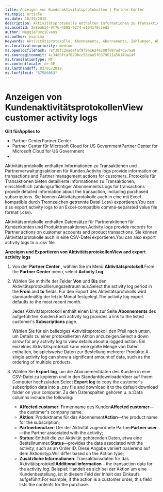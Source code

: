 ```yaml
---
title: Anzeigen von Kundenaktivitätsprotokollen | Partner Center
ms.topic: article
ms.date: 10/29/2018
description: Aktivitätsprotokolle enthalten Informationen zu Transaktionen und Partnerverwaltungsaktionen für Kunden.
ms.assetid: 2e8ea634-9f76-4005-9274-e104170c2ed5
author: MaggiePucciEvans
ms.author: evansma
Keywords: Aktivitätsprotokolle, Abonnements, Abonnements, Zahlungen, Abrechnung, zu Transaktionen
ms.localizationpriority: medium
ms.openlocfilehash: 78f30fc2eadefaf9f9e1624e200f097ad7c57aa8
ms.sourcegitcommit: 4c34d6fcaf020bcc53eaa5f0379011a56149a14f
ms.translationtype: MT
ms.contentlocale: de-DE
ms.lasthandoff: 03/05/2019
ms.locfileid: "57586063"
---
```

# <a name="view-customer-activity-logs"></a><span data-ttu-id="c703a-104">Anzeigen von Kundenaktivitätsprotokollen</span><span class="sxs-lookup"><span data-stu-id="c703a-104">View customer activity logs</span></span>

<span data-ttu-id="c703a-105">**Gilt für**</span><span class="sxs-lookup"><span data-stu-id="c703a-105">**Applies to**</span></span>

-  <span data-ttu-id="c703a-106">Partner Center</span><span class="sxs-lookup"><span data-stu-id="c703a-106">Partner Center</span></span>
-  <span data-ttu-id="c703a-107">Partner Center für Microsoft Cloud for US Government</span><span class="sxs-lookup"><span data-stu-id="c703a-107">Partner Center for Microsoft Cloud for US Government</span></span>
-  


<span data-ttu-id="c703a-108">Aktivitätsprotokolle enthalten Informationen zu Transaktionen und Partnerverwaltungsaktionen für Kunden.</span><span class="sxs-lookup"><span data-stu-id="c703a-108">Activity logs provide information on transactions and Partner management actions for customers.</span></span> <span data-ttu-id="c703a-109">Protokolle für Transaktionen bieten detaillierte Informationen zu Transaktionen, einschließlich zahlungspflichtiger Abonnements.</span><span class="sxs-lookup"><span data-stu-id="c703a-109">Logs for transactions provide detailed information about the transaction, including purchased subscriptions.</span></span> <span data-ttu-id="c703a-110">Sie können Aktivitätsprotokolle auch in eine mit Excel kompatible durch Trennzeichen getrennte Datei (.csv) exportieren.</span><span class="sxs-lookup"><span data-stu-id="c703a-110">You can also export activity logs to an Excel-compatible comma-separated value file format (.csv).</span></span>

<span data-ttu-id="c703a-111">Aktivitätsprotokolle enthalten Datensätze für Partneraktionen für Kundenkonten und Produkttransaktionen.</span><span class="sxs-lookup"><span data-stu-id="c703a-111">Activity logs provide records for Partner actions on customer accounts and product transactions.</span></span> <span data-ttu-id="c703a-112">Sie können Aktivitätsprotokolle auch in eine CSV-Datei exportieren.</span><span class="sxs-lookup"><span data-stu-id="c703a-112">You can also export activity logs to a .csv file.</span></span>

<span data-ttu-id="c703a-113">**Anzeigen und Exportieren von Aktivitätsprotokollen**</span><span class="sxs-lookup"><span data-stu-id="c703a-113">**View and export activity logs**</span></span>

1.  <span data-ttu-id="c703a-114">Von der **Partner Center** , wählen Sie im Menü **Aktivitätsprotokoll**.</span><span class="sxs-lookup"><span data-stu-id="c703a-114">From the **Partner Center** menu, select **Activity Log**.</span></span>
2.  <span data-ttu-id="c703a-115">Wählen Sie mithilfe der Felder **Von** und **Bis** den Aktivitätsprotokollierungszeitraum aus.</span><span class="sxs-lookup"><span data-stu-id="c703a-115">Select the activity log period in the **From** and **to** fields.</span></span> <span data-ttu-id="c703a-116">Für den Export des Aktivitätsprotokolls wird standardmäßig der letzte Monat festgelegt.</span><span class="sxs-lookup"><span data-stu-id="c703a-116">The activity log export defaults to the most recent month.</span></span>

    <span data-ttu-id="c703a-117">Jedes Aktivitätsprotokoll enthält einen Link zur Seite **Abonnements** des aufgeführten Kunden.</span><span class="sxs-lookup"><span data-stu-id="c703a-117">Each activity log provides a link to the listed customer's **Subscriptions** page.</span></span>

    <span data-ttu-id="c703a-118">Wählen Sie für ein beliebiges Aktivitätsprotokoll den Pfeil nach unten, um Details zu einer protokollierten Aktion anzuzeigen.</span><span class="sxs-lookup"><span data-stu-id="c703a-118">Select a down arrow for any activity log to view details about a logged action.</span></span> <span data-ttu-id="c703a-119">Ein einzelnes Aktivitätsprotokoll kann eine große Menge von Daten enthalten, beispielsweise Daten zur Bestellung mehrerer Produkte.</span><span class="sxs-lookup"><span data-stu-id="c703a-119">A single activity log can show a significant amount of data, such as the ordering of multiple products.</span></span>

3.  <span data-ttu-id="c703a-120">Wählen Sie **Export log**, um die Abonnementdaten des Kunden in eine CSV-Datei zu kopieren und in den Standarddownloadordner auf Ihrem Computer hochzuladen.</span><span class="sxs-lookup"><span data-stu-id="c703a-120">Select **Export log** to copy the customer's subscription data into a .csv file and download it to the default download folder on your computer.</span></span> <span data-ttu-id="c703a-121">Zu den Datenspalten gehören u. a.:</span><span class="sxs-lookup"><span data-stu-id="c703a-121">Data columns include the following:</span></span>
    -   <span data-ttu-id="c703a-122">**Affected customer**: Firmenname des Kunden</span><span class="sxs-lookup"><span data-stu-id="c703a-122">**Affected customer**—the customer's company name;</span></span>
    -   <span data-ttu-id="c703a-123">**Aktion**: Produktname für das Abonnement</span><span class="sxs-lookup"><span data-stu-id="c703a-123">**Action**—the product name for the subscription;</span></span>
    -   <span data-ttu-id="c703a-124">**Partnerbenutzer**: Der der Aktivität zugeordnete Partner</span><span class="sxs-lookup"><span data-stu-id="c703a-124">**Partner user**—the Partner associated with the activity;</span></span>
    -   <span data-ttu-id="c703a-125">**Status**: Enthält die zur Aktivität gehörenden Daten, etwa eine Bestellnummer.</span><span class="sxs-lookup"><span data-stu-id="c703a-125">**Status**—provides the data associated with the activity, such as an Order ID.</span></span> <span data-ttu-id="c703a-126">Diese Angabe variiert basierend auf dem Aktionstyp.</span><span class="sxs-lookup"><span data-stu-id="c703a-126">Will differ based on the Action type;</span></span>
    -   <span data-ttu-id="c703a-127">**Zusätzliche Informationen**: Transaktionsdaten für das Aktivitätsprotokoll</span><span class="sxs-lookup"><span data-stu-id="c703a-127">**Additional information**—the transaction data for the activity log.</span></span> <span data-ttu-id="c703a-128">Beispiel: Handelt es sich bei der Aktion um eine Kundenbestellung, ist in diesem Feld der Inhalt des Einkaufs aufgeführt.</span><span class="sxs-lookup"><span data-stu-id="c703a-128">For example, if the action is a customer order, this field lists the contents for the purchase.</span></span>

 

 



